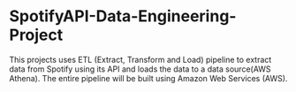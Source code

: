 # SpotifyAPI-Data-Engineering-Project
This projects uses ETL (Extract, Transform and Load) pipeline to extract data from Spotify using its API and loads the data to a data source(AWS Athena). The entire pipeline will be built using Amazon Web Services (AWS).
